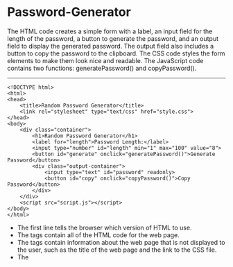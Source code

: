 # Password-Generator

The HTML code creates a simple form with a label, an input field for the length of the password, a button to generate the password, and an output field to display the generated password. The output field also includes a button to copy the password to the clipboard. The CSS code styles the form elements to make them look nice and readable. The JavaScript code contains two functions: generatePassword() and copyPassword().

---

```
<!DOCTYPE html>
<html>
<head>
	<title>Random Password Generator</title>
	<link rel="stylesheet" type="text/css" href="style.css">
</head>
<body>
	<div class="container">
		<h1>Random Password Generator</h1>
		<label for="length">Password Length:</label>
		<input type="number" id="length" min="1" max="100" value="8">
		<button id="generate" onclick="generatePassword()">Generate Password</button>
		<div class="output-container">
			<input type="text" id="password" readonly>
			<button id="copy" onclick="copyPassword()">Copy Password</button>
		</div>
	</div>
	<script src="script.js"></script>
</body>
</html>
```

* The first line <!DOCTYPE html> tells the browser which version of HTML to use.
* The <html> tags contain all of the HTML code for the web page.
* The <head> tags contain information about the web page that is not displayed to the user, such as the title of the web page and the link to the CSS file.
* The <title> tag sets the title of the web page that is displayed in the browser's title bar.
* The <link> tag links to the CSS file that styles the web page.
* The <body> tags contain all of the visible content of the web page.
* The <form> tags create a form that the user can interact with.
* The <label> tags provide a label for an input field.
* The for attribute of the <label> tags links the label to the corresponding input field using the id attribute.
* The <input> tags create input fields for the user to enter data.
* The type attribute of the <input> tags specifies the type of input field.
* The id attribute of the <input> tags creates a unique identifier for the input field that is used to reference it in the JavaScript code.
* The name attribute of the <input> tags specifies the name of the input field that is used when the form is submitted.
* The <button> tags create a button that the user can click to perform an action.
* The onclick attribute of the <button> tags calls a JavaScript function when the button is clicked.
* The readonly attribute of the output <input> tag makes it so that the user can't edit the generated password.
* The <script> tag links to the JavaScript file that contains the code to generate and copy the password.
	
---

```
.container {
	max-width: 600px;
	margin: 0 auto;
	padding: 20px;
}

h1 {
	text-align: center;
}

label {
	display: inline-block;
	margin-bottom: 10px;
}

input[type="number"] {
	display: inline-block;
	margin-right: 10px;
	padding: 5px;
	border: 1px solid #ccc;
	border-radius: 3px;
	width: 50px;
}

button {
	display: inline-block;
	padding: 5px 10px;
	border: none;
	border-radius: 3px;
	background-color: #4CAF50;
	color: #fff;
	cursor: pointer;
}

button:hover {
	background-color: #3e8e41;
}

.output-container {
	margin-top: 20px;
	display: flex;
	align-items: center;
}

#password {
	flex-grow: 1;
	margin-right: 10px;
	padding: 5px;
	border: 1px solid #ccc;
	border-radius: 3px;
	font-family: monospace;
}

#copy {
	border: none;
	background-color: #fff;
	color: #4CAF50;
	cursor: pointer;
}

```
	
* The form selector applies styles to the entire form element. 
* margin, padding, and border properties set the margin, padding, and border of the form element respectively. 
* border-radius property sets the rounded corners of the form element. 
* width property sets the width of the form element. 
* font-family property sets the font used for the text in the form element. 
* The label selector applies styles to all the label elements in the form. 
* display: inline-block property makes the label elements display next to each other. 
* width property sets the width of the label elements. 
* text-align property sets the horizontal alignment of the text in the label elements. 
* margin-right property sets the right margin of the label elements. 
* The input[type="number"] and input[type="text"] selectors apply styles to the input fields with type attribute set to number and text respectively. 
* padding property sets the padding of the input fields. 
* margin-bottom property sets the bottom margin of the input fields. 
* border-radius property sets the rounded corners of the input fields. 
* border property sets the border of the input fields. 
* font-size property sets the font size of the text in the input fields. 
* The button selector applies styles to all the button elements. 
* padding property sets the padding of the button elements. 
* background-color property sets the background color of the button elements. 
* color property sets the text color of the button elements. 
* border property sets the border of the button elements. 
* border-radius property sets the rounded corners of the button elements. 
* font-size property sets the font size of the text in the button elements. 
* cursor property changes the shape of the cursor when hovering over the button element. 
* The button:hover selector applies styles to the button element when the mouse pointer is hovering over it. 
* background-color property sets the background color of the button element when the mouse pointer is hovering over it. 
	
---

```
function generatePassword() {
	const length = document.getElementById("length").value;
	const characters = "ABCDEFGHIJKLMNOPQRSTUVWXYZabcdefghijklmnopqrstuvwxyz0123456789!@#$%^&*()_+{}[];:<>,.?/~`";
	let password = "";
	for (let i = 0; i < length; i++) {
		password += characters.charAt(Math.floor(Math.random() * characters.length));
	}
	document.getElementById("password").value = password;
}
```

The generatePassword() function gets the length of the password from the input field by using the getElementById() method to get the element with the id "length" and then accessing its value property. It then creates a string of all the characters that can be used in the password by using a string of uppercase and lowercase letters, numbers, and special characters. Finally, it generates a random password of the specified length using a loop that runs length number of times. In each iteration of the loop, it generates a random character from the characters string by using the charAt() method and passing in a random index generated by the Math.random() function. The generated character is then added to the password string using the += operator. Once the loop is finished, the generated password is displayed in the output field by using the getElementById() method to get the element with the id "password" and then setting its value property to the password string.

```
function copyPassword() {
	const password = document.getElementById("password");
	password.select();
	password.setSelectionRange(0, 99999); // For mobile devices
	document.execCommand("copy");
	alert("Password copied to clipboard!");
}
```

The copyPassword() function copies the password from the output field to the clipboard when the user clicks the "Copy Password" button. It first gets a reference to the output field by using the getElementById() method to get the element with the id "password". It then selects the text in the output field by calling the select() method on the element, followed by the setSelectionRange() method with the values of 0 and 99999 as arguments (the latter value is used for mobile devices). Finally, it calls the execCommand() method with the argument "copy" to copy the selected text to the clipboard. It then displays an alert message to the user to indicate that the password has been copied.

Overall, this code demonstrates how to use HTML, CSS, and JavaScript to create a simple password generator that can be customized by the user, and how to use JavaScript to interact with the DOM and manipulate the content of HTML elements. The generatePassword() function also illustrates the use of loops and random number generation in JavaScript. The copyPassword() function demonstrates how to use the execCommand() method to interact with the user's system clipboard.

[Try it out here](https://chengus.github.io/Password-Generator/)

